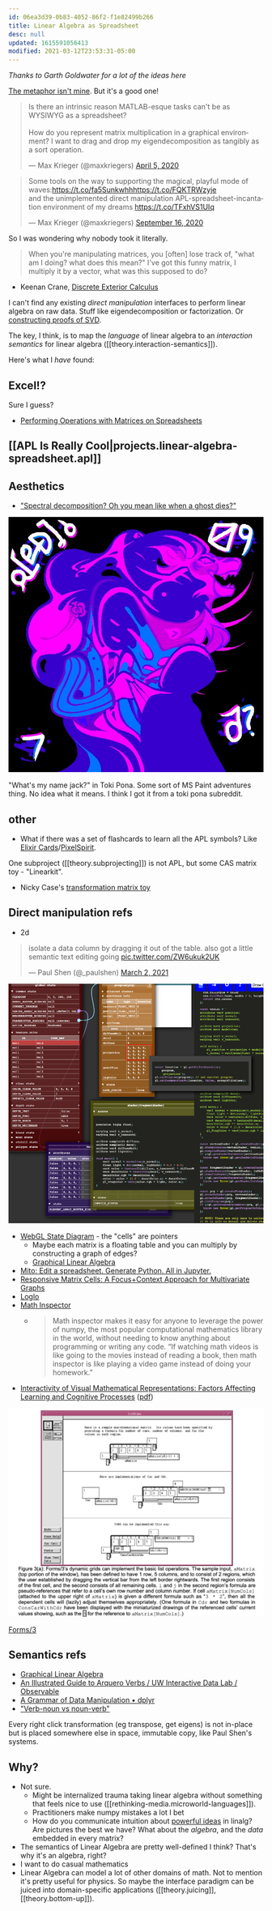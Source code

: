 ```yaml
---
id: 06ea3d39-0b83-4052-86f2-f1e82499b266
title: Linear Algebra as Spreadsheet
desc: null
updated: 1615591056413
modified: 2021-03-12T23:53:31-05:00
---
```


_Thanks to Garth Goldwater for a lot of the ideas here_

[The metaphor isn't mine](https://betterexplained.com/articles/linear-algebra-guide/). But it's a good one!

<blockquote class="twitter-tweet"><p lang="en" dir="ltr">Is there an intrinsic reason MATLAB-esque tasks can&#39;t be as WYSIWYG as a spreadsheet?<br><br>How do you represent matrix multiplication in a graphical environment? I want to drag and drop my eigendecomposition as tangibly as a sort operation.</p>&mdash; Max Krieger (@maxkriegers) <a href="https://twitter.com/maxkriegers/status/1246619921896873985?ref_src=twsrc%5Etfw">April 5, 2020</a></blockquote> <script async src="https://platform.twitter.com/widgets.js" charset="utf-8"></script>

<blockquote class="twitter-tweet"><p lang="en" dir="ltr">Some tools on the way to supporting the magical, playful mode of waves:<a href="https://t.co/fa5Sunkwhh">https://t.co/fa5Sunkwhh</a><a href="https://t.co/FQKTRWzyje">https://t.co/FQKTRWzyje</a><br>and the unimplemented direct manipulation APL-spreadsheet-incantation environment of my dreams <a href="https://t.co/TFxhVS1UIq">https://t.co/TFxhVS1UIq</a></p>&mdash; Max Krieger (@maxkriegers) <a href="https://twitter.com/maxkriegers/status/1306129848038027265?ref_src=twsrc%5Etfw">September 16, 2020</a></blockquote> <script async src="https://platform.twitter.com/widgets.js" charset="utf-8"></script>

So I was wondering why nobody took it literally.

> When you're manipulating matrices, you [often] lose track of, "what am I doing? what does this mean?" I've got this funny matrix, I multiply it by a vector, what was this supposed to do?

- Keenan Crane, [Discrete Exterior Calculus](https://youtu.be/-cUhuzwW-_A)

I can't find any existing _direct manipulation_ interfaces to perform linear algebra on raw data. Stuff like eigendecomposition or factorization. Or [constructing proofs of SVD](http://cognitivemedium.com/emm/emm.html).

The key, I think, is to map the _language_ of linear algebra to an _interaction semantics_ for linear algebra ([[theory.interaction-semantics]]).

Here's what I _have_ found:

## Excel!?

Sure I guess?

- [Performing Operations with Matrices on Spreadsheets](https://www.jstor.org/stable/27970545?seq=1)

## [[APL Is Really Cool|projects.linear-algebra-spreadsheet.apl]]

## Aesthetics

- ["Spectral decomposition? Oh you mean like when a ghost dies?"](https://twitter.com/likethebuilder/status/1326583332306554880?s=19)

![](assets/images/2021-01-29-01-21-47.png)

"What's my name jack?" in Toki Pona. Some sort of MS Paint adventures thing. No idea what it means. I think I got it from a toki pona subreddit.

## other

- What if there was a set of flashcards to learn all the APL symbols? Like [Elixir Cards](https://elixircards.co.uk/)/[PixelSpirit](https://patriciogonzalezvivo.github.io/PixelSpiritDeck/).

One subproject ([[theory.subprojecting]]) is not APL, but some CAS matrix toy - "Linearkit".

- Nicky Case's [transformation matrix toy](https://ncase.me/matrix/)

## Direct manipulation refs

- 2d

<blockquote class="twitter-tweet"><p lang="en" dir="ltr">isolate a data column by dragging it out of the table. also got a little semantic text editing going <a href="https://t.co/ZW6ukuk2UK">pic.twitter.com/ZW6ukuk2UK</a></p>&mdash; Paul Shen (@_paulshen) <a href="https://twitter.com/_paulshen/status/1366801887341649924?ref_src=twsrc%5Etfw">March 2, 2021</a></blockquote> <script async src="https://platform.twitter.com/widgets.js" charset="utf-8"></script>

![](assets/images/2021-03-09-21-13-39.png)

- [WebGL State Diagram](https://webglfundamentals.org/webgl/lessons/resources/webgl-state-diagram.html) - the "cells" are pointers
  - Maybe each matrix is a floating table and you can multiply by constructing a graph of edges?
  - [Graphical Linear Algebra](https://graphicallinearalgebra.net/)
- [Mito: Edit a spreadsheet. Generate Python. All in Jupyter.](https://trymito.io/)
- [Responsive Matrix Cells: A Focus+Context Approach for Multivariate Graphs](https://imld.de/en/research/research-projects/responsive-matrix-cells/)
- [Loglo](https://loglo.app/)
- [Math Inspector](https://mathinspector.com/)
  - > Math inspector makes it easy for anyone to leverage the power of numpy, the most popular computational mathematics library in the world, without needing to know anything about programming or writing any code. “If watching math videos is like going to the movies instead of reading a book, then math inspector is like playing a video game instead of doing your homework.”
- [Interactivity of Visual Mathematical Representations: Factors Affecting Learning and Cognitive Processes](https://eric.ed.gov/?id=EJ726333) ([pdf](../assets/interactive-math-tools.pdf))

![](assets/images/2021-02-01-17-39-06.png)

[Forms/3](https://pdfs.semanticscholar.org/a074/a04c61f097ee9ad13f9061aee95d1dd0c01f.pdf)

## Semantics refs

- [Graphical Linear Algebra](https://graphicallinearalgebra.net/)
- [An Illustrated Guide to Arquero Verbs / UW Interactive Data Lab / Observable](https://observablehq.com/@uwdata/an-illustrated-guide-to-arquero-verbs)
- [A Grammar of Data Manipulation • dplyr](https://dplyr.tidyverse.org/)
- ["Verb-noun vs noun-verb"](https://mobile.twitter.com/tophtucker/status/1278184444428529665?s=19)

Every right click transformation (eg transpose, get eigens) is not in-place but is placed somewhere else in space, immutable copy, like Paul Shen's systems.

## Why?

- Not sure.
  - Might be internalized trauma taking linear algebra without something that feels nice to use ([[rethinking-media.microworld-languages]]).
  - Practitioners make numpy mistakes a lot I bet
  - How do you communicate intuition about [powerful ideas](https://llk.media.mit.edu/courses/readings/Papert-Big-Idea.pdf) in linalg? Are pictures the best we have? What about the _algebra_, and the _data_ embedded in every matrix?
- The semantics of Linear Algebra are pretty well-defined I think? That's why it's an algebra, right?
- I want to do casual mathematics
- Linear Algebra can model a lot of other domains of math. Not to mention it's pretty useful for physics. So maybe the interface paradigm can be juiced into domain-specific applications ([[theory.juicing]], [[theory.bottom-up]]).